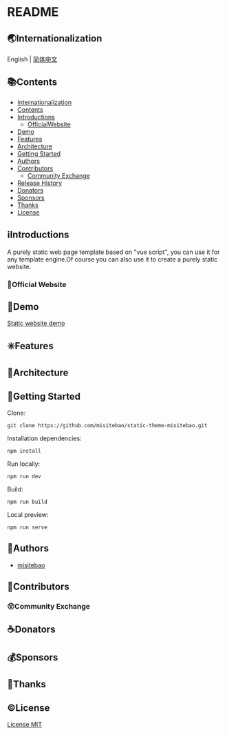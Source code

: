 # README

## 🌏<span id="Internationalization"></span>Internationalization

English | [简体中文](README.zh_CN.md)

## 📚<span id="Contents"></span>Contents

- [Internationalization](#Internationalization)
- [Contents](#Contents)
- [Introductions](#Introductions)
  - [OfficialWebsite](#OfficialWebsite)
- [Demo](#Demo)
- [Features](#Features)
- [Architecture](#Architecture)
- [Getting Started](#GettingStarted)
- [Authors](#Authors)
- [Contributors](#Contributors)
  - [Community Exchange](#CommunityExchange)
- [Release History](CHANGE.md)
- [Donators](#Donators)
- [Sponsors](#Sponsors)
- [Thanks](#Thanks)
- [License](#License)

## ℹ️<span id="Introductions"></span>Introductions

A purely static web page template based on "vue script", you can use it for any template engine.Of course you can also use it to create a purely static website.

### 🔔<span id="OfficialWebsite"></span>Official Website

## 🌅<span id="Demo"></span>Demo
[Static website demo](http://static-theme-misitebao.netlify.com)

## ✳️<span id="Features"></span>Features

## 🍊<span id="Architecture"></span>Architecture

## 💎<span id="GettingStarted"></span>Getting Started

Clone:

```
git clone https://github.com/misitebao/static-theme-misitebao.git
```

Installation dependencies:

```
npm install
```

Run locally:

```
npm run dev
```

Build:

```
npm run build
```

Local preview:

```
npm run serve
```


## 🙆<span id="Authors"></span>Authors
- [misitebao](https://github.com/misitebao)

## 🌟<span id="Contributors"></span>Contributors

### 😵<span id="CommunityExchange"></span>Community Exchange

## ☕<span id="Donators"></span>Donators

## 💰<span id="Sponsors"></span>Sponsors

## 👏<span id="Thanks"></span>Thanks

## ©️<span id="License"></span>License

[License MIT](LICENSE)
